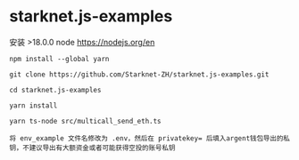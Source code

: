 # starknet.js-examples

安装 >18.0.0 node https://nodejs.org/en

```
npm install --global yarn

git clone https://github.com/Starknet-ZH/starknet.js-examples.git

cd starknet.js-examples

yarn install

yarn ts-node src/multicall_send_eth.ts

将 env_example 文件名修改为 .env，然后在 privatekey= 后填入argent钱包导出的私钥，不建议导出有大额资金或者可能获得空投的账号私钥


```
